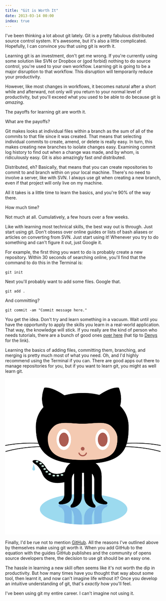 ```yaml
---
title: "Git is Worth It"
date: 2013-03-14 00:00
index: true
---
```


I've been thinking a lot about git lately. Git is a pretty fabulous distributed source control system. It's awesome, but it's also a little complicated. Hopefully, I can convince you that using git is worth it.

Learning git is an investment, don't get me wrong. If you're currently using some solution like SVN or Dropbox or (god forbid) nothing to do source control, you're used to your own workflow. Learning git is going to be a major disruption to that workflow. This disruption will temporarily reduce your productivity.

However, like most changes in workflows, it becomes natural after a short while and afterward, not only will you return to your normal level of productivity, but you'll exceed what you used to be able to do because git is _amazing_.

The payoffs for learning git are worth it.

What are the payoffs?

Git makes looks at individual files within a branch as the sum of all of the commits to that file since it was created. That means that selecting individual commits to create, amend, or delete is really easy. In turn, this makes creating new branches to isolate changes easy. Examining commit log history to find out when a change was made, and by whom, is ridiculously easy. Git is also amazingly fast _and_ distributed.

Distributed, eh? Basically, that means that you can create repositories to commit to and branch within on your local machine. There's no need to involve a server, like with SVN. I always use git when creating a new branch, even if that project will only live on my machine.

All it takes is a little time to learn the basics, and you're 90% of the way there.

How much time?

Not much at all. Cumulatively, a few hours over a few weeks.

Like with learning most technical skills, the best way out is through. Just start using git. Don't obsess over online guides or lists of bash aliases or articles on converting from SVN. Just start using it! Whenever you try to do something and can't figure it out, just Google it.

For example, the first thing you want to do is probably create a new repository. Within 30 seconds of searching online, you'll find that the command to do this in the Terminal is:

```
git init
```

Next you'll probably want to add some files. Google that.

```
git add .
```

And committing?

```
git commit -am "Commit message here."
```

You get the idea. Don't try and learn something in a vacuum. Wait until you have the opportunity to apply the skills you learn in a real-world application. That way, the knowledge will stick. If you really are the kind of person who needs tutorials, there are a bunch of good ones [over here](http://sixrevisions.com/resources/git-tutorials-beginners/) (hat tip to [Denys](https://twitter.com/greenden) for the link).

Learning the basics of adding files, committing them, branching, and merging is pretty much most of what you need. Oh, and I'd highly recommend using the Terminal if you can. There are good apps out there to manage repositories for you, but if you want to learn git, you might as well learn git.

 ![](/img/import/blog/git-is-worth-it/56C4CDA339D049EE87411775232D33CF.jpg)

Finally, I'd be rue not to mention [GitHub](http://github.com). All the reasons I've outlined above by themselves make using git worth it. When you add GitHub to the equation with the guides GitHub publishes and the community of opens source developers there, the decision to use git should be an easy one.

The hassle in learning a new skill often seems like it's not worth the dip in productivity. But how many times have you thought that way about some tool, then learnt it, and now can't imagine life without it? Once you develop an intuitive understanding of git, that's _exactly_ how you'll feel.

I've been using git my entire career. I can't imagine not using it.

<!-- more -->
